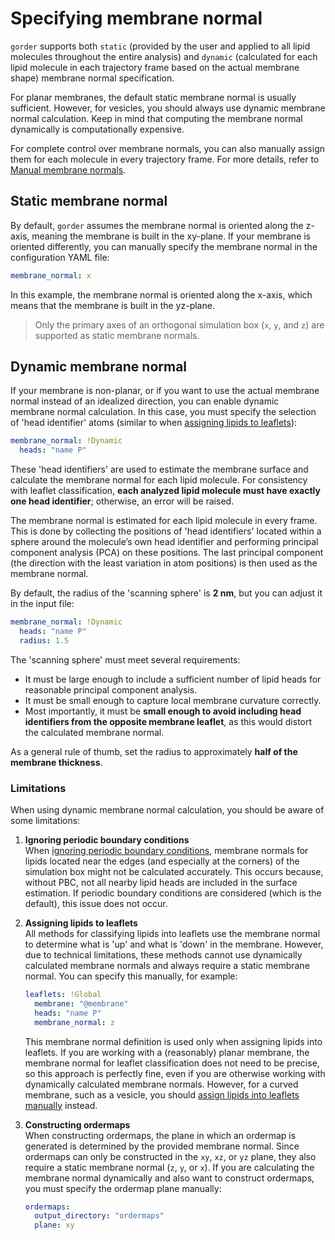 # Specifying membrane normal

`gorder` supports both `static` (provided by the user and applied to all lipid molecules throughout the entire analysis) and `dynamic` (calculated for each lipid molecule in each trajectory frame based on the actual membrane shape) membrane normal specification.

For planar membranes, the default static membrane normal is usually sufficient. However, for vesicles, you should always use dynamic membrane normal calculation. Keep in mind that computing the membrane normal dynamically is computationally expensive.

For complete control over membrane normals, you can also manually assign them for each molecule in every trajectory frame. For more details, refer to [Manual membrane normals](manual_normals.md).

## Static membrane normal

By default, `gorder` assumes the membrane normal is oriented along the z-axis, meaning the membrane is built in the xy-plane. If your membrane is oriented differently, you can manually specify the membrane normal in the configuration YAML file:

```yaml
membrane_normal: x
```

In this example, the membrane normal is oriented along the x-axis, which means that the membrane is built in the yz-plane.

> Only the primary axes of an orthogonal simulation box (`x`, `y`, and `z`) are supported as static membrane normals.

## Dynamic membrane normal

If your membrane is non-planar, or if you want to use the actual membrane normal instead of an idealized direction, you can enable dynamic membrane normal calculation. In this case, you must specify the selection of 'head identifier' atoms (similar to when [assigning lipids to leaflets](leaflets.md)):

```yaml
membrane_normal: !Dynamic
  heads: "name P"
```

These 'head identifiers' are used to estimate the membrane surface and calculate the membrane normal for each lipid molecule. For consistency with leaflet classification, **each analyzed lipid molecule must have exactly one head identifier**; otherwise, an error will be raised.

The membrane normal is estimated for each lipid molecule in every frame. This is done by collecting the positions of 'head identifiers' located within a sphere around the molecule’s own head identifier and performing principal component analysis (PCA) on these positions. The last principal component (the direction with the least variation in atom positions) is then used as the membrane normal.

By default, the radius of the 'scanning sphere' is **2 nm**, but you can adjust it in the input file:

```yaml
membrane_normal: !Dynamic
  heads: "name P"
  radius: 1.5
```

The 'scanning sphere' must meet several requirements:  
- It must be large enough to include a sufficient number of lipid heads for reasonable principal component analysis.
- It must be small enough to capture local membrane curvature correctly.
- Most importantly, it must be **small enough to avoid including head identifiers from the opposite membrane leaflet**, as this would distort the calculated membrane normal.

As a general rule of thumb, set the radius to approximately **half of the membrane thickness**.

### Limitations

When using dynamic membrane normal calculation, you should be aware of some limitations:

1. **Ignoring periodic boundary conditions**  
When [ignoring periodic boundary conditions](no_pbc.md), membrane normals for lipids located near the edges (and especially at the corners) of the simulation box might not be calculated accurately. This occurs because, without PBC, not all nearby lipid heads are included in the surface estimation. If periodic boundary conditions are considered (which is the default), this issue does not occur.

2. **Assigning lipids to leaflets**  
All methods for classifying lipids into leaflets use the membrane normal to determine what is 'up' and what is 'down' in the membrane. However, due to technical limitations, these methods cannot use dynamically calculated membrane normals and always require a static membrane normal. You can specify this manually, for example:

    ```yaml
    leaflets: !Global
      membrane: "@membrane" 
      heads: "name P"
      membrane_normal: z
    ```

    This membrane normal definition is used only when assigning lipids into leaflets. If you are working with a (reasonably) planar membrane, the membrane normal for leaflet classification does not need to be precise, so this approach is perfectly fine, even if you are otherwise working with dynamically calculated membrane normals. However, for a curved membrane, such as a vesicle, you should [assign lipids into leaflets manually](manual_leaflets.md) instead.

3. **Constructing ordermaps**  
When constructing ordermaps, the plane in which an ordermap is generated is determined by the provided membrane normal. Since ordermaps can only be constructed in the `xy`, `xz`, or `yz` plane, they also require a static membrane normal (`z`, `y`, or `x`). If you are calculating the membrane normal dynamically and also want to construct ordermaps, you must specify the ordermap plane manually:

    ```yaml
    ordermaps:
      output_directory: "ordermaps"
      plane: xy
    ```